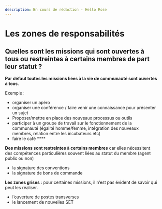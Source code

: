 ```yaml
---
description: En cours de rédaction - Hello Rose
---
```


# Les zones de responsabilités

## **Quelles sont les missions qui sont ouvertes à tous ou restreintes à certains membres de part leur statut ?**

**Par défaut toutes les missions liées à la vie de communauté sont ouvertes à tous.**

Exemple : 

* organiser un apéro
* organiser une conférence / faire venir une connaissance pour présenter un sujet
* Proposer/mettre en place des nouveaux processus ou outils 
* participer à un groupe de travail sur le fonctionnement de la communauté \(égalité homme/femme, intégration des nouveaux membres, relation entre les incubateurs etc\)
* faire le café ****

**Des missions sont restreintes à certains membres** car elles nécessitent des compétences particulières souvent liées au statut du membre \(agent public ou non\)

* la signature des conventions
* la signature de bons de commande

**Les zones grises** : pour certaines missions, il n’est pas évident de savoir qui peut les réaliser.

* l’ouverture de postes transverses
* le lancement de nouvelles SET

